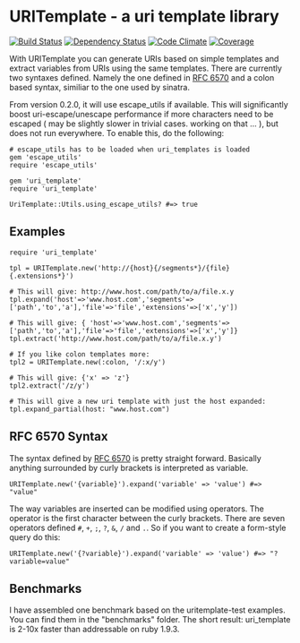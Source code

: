 URITemplate - a uri template library
========================

[![Build Status](https://secure.travis-ci.org/hannesg/uri_template.png)](http://travis-ci.org/hannesg/uri_template)
[![Dependency Status](https://gemnasium.com/hannesg/uri_template.png)](https://gemnasium.com/hannesg/uri_template)
[![Code Climate](https://codeclimate.com/github/hannesg/uri_template.png)](https://codeclimate.com/github/hannesg/uri_template)
[![Coverage](https://coveralls.io/repos/hannesg/uri_template/badge.png?branch=master)](https://coveralls.io/r/hannesg/uri_template)

With URITemplate you can generate URIs based on simple templates and extract variables from URIs using the same templates. There are currently two syntaxes defined. Namely the one defined in [RFC 6570]( http://tools.ietf.org/html/rfc6570 ) and a colon based syntax, similiar to the one used by sinatra.

From version 0.2.0, it will use escape_utils if available. This will significantly boost uri-escape/unescape performance if more characters need to be escaped ( may be slightly slower in trivial cases. working on that ... ), but does not run everywhere. To enable this, do the following:

    # escape_utils has to be loaded when uri_templates is loaded
    gem 'escape_utils'
    require 'escape_utils'
    
    gem 'uri_template'
    require 'uri_template'
    
    UriTemplate::Utils.using_escape_utils? #=> true


Examples
-------------------

    require 'uri_template'
    
    tpl = URITemplate.new('http://{host}{/segments*}/{file}{.extensions*}')
    
    # This will give: http://www.host.com/path/to/a/file.x.y
    tpl.expand('host'=>'www.host.com','segments'=>['path','to','a'],'file'=>'file','extensions'=>['x','y'])
    
    # This will give: { 'host'=>'www.host.com','segments'=>['path','to','a'],'file'=>'file','extensions'=>['x','y']}
    tpl.extract('http://www.host.com/path/to/a/file.x.y')
    
    # If you like colon templates more:
    tpl2 = URITemplate.new(:colon, '/:x/y')
    
    # This will give: {'x' => 'z'}
    tpl2.extract('/z/y')
    
    # This will give a new uri template with just the host expanded:
    tpl.expand_partial(host: "www.host.com")

RFC 6570 Syntax
--------------------

The syntax defined by [RFC 6570]( http://tools.ietf.org/html/rfc6570 ) is pretty straight forward. Basically anything surrounded by curly brackets is interpreted as variable.

    URITemplate.new('{variable}').expand('variable' => 'value') #=> "value"

The way variables are inserted can be modified using operators. The operator is the first character between the curly brackets. There are seven operators defined `#`, `+`, `;`, `?`, `&`, `/` and `.`. So if you want to create a form-style query do this:

    URITemplate.new('{?variable}').expand('variable' => 'value') #=> "?variable=value"

Benchmarks
-----------------------

I have assembled one benchmark based on the uritemplate-test examples. You can find them in the "benchmarks" folder. The short result: uri_template is 2-10x faster than addressable on ruby 1.9.3.
